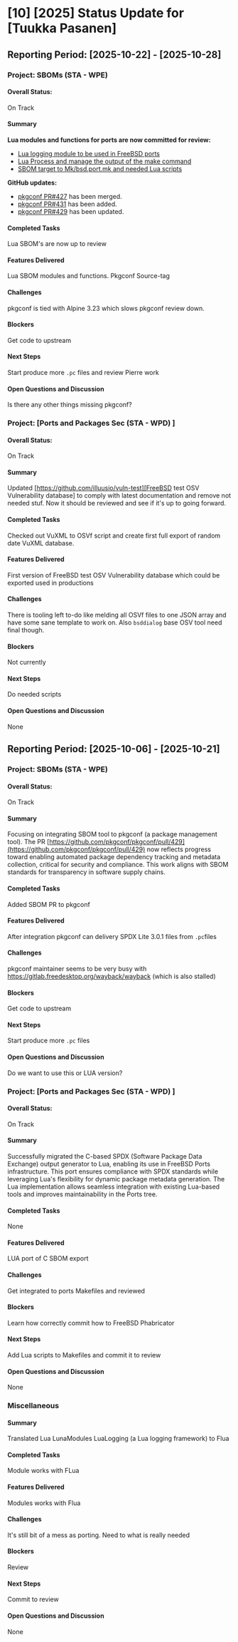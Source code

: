 # [10] [2025] Status Update for [Tuukka Pasanen]

[//]: <Week 42>
## **Reporting Period:** [2025-10-22] - [2025-10-28]

### Project: SBOMs (STA - WPE)
#### **Overall Status:**
On Track
#### **Summary**
**Lua modules and functions for ports are now committed for review:**
- [Lua logging module to be used in FreeBSD ports](https://reviews.freebsd.org/D53316)
- [Lua Process and manage the output of the make command](https://reviews.freebsd.org/D53317)
- [SBOM target to Mk/bsd.port.mk and needed Lua scripts](https://reviews.freebsd.org/D53318)

**GitHub updates:**
- [pkgconf PR#427](https://github.com/pkgconf/pkgconf/pull/427) has been merged.
- [pkgconf PR#431](https://github.com/pkgconf/pkgconf/pull/431) has been added.
- [pkgconf PR#429](https://github.com/pkgconf/pkgconf/pull/429) has been updated. 
#### **Completed Tasks**
Lua SBOM's are now up to review
#### **Features Delivered**
Lua SBOM modules and functions. Pkgconf Source-tag
#### **Challenges**
pkgconf is tied with Alpine 3.23 which slows pkgconf review down.
#### **Blockers**
Get code to upstream
#### **Next Steps**
Start produce more `.pc` files and review Pierre work
#### **Open Questions and Discussion**
Is there any other things missing pkgconf?

### Project: [Ports and Packages Sec (STA - WPD) ]
#### **Overall Status:**
On Track
#### **Summary**
Updated [https://github.com/illuusio/vuln-test][FreeBSD test OSV Vulnerability database] to comply with latest documentation and remove not needed stuf. Now it should be reviewed and see if it's up to going forward. 
#### **Completed Tasks**
Checked out VuXML to OSVf script and create first full export of random date VuXML database.
#### **Features Delivered**
First version of FreeBSD test OSV Vulnerability database which could be exported used in productions
#### **Challenges**
There is tooling left to-do like melding all OSVf files to one JSON array and have some sane template to work on. Also `bsddialog` base OSV tool need final though.
#### **Blockers**
Not currently
#### **Next Steps**
Do needed scripts
#### **Open Questions and Discussion**
None

[//]: <Week 41>
## **Reporting Period:** [2025-10-06] - [2025-10-21]

### Project: SBOMs (STA - WPE)
#### **Overall Status:**
On Track
#### **Summary**
Focusing on integrating SBOM tool to pkgconf (a package management tool). The PR [https://github.com/pkgconf/pkgconf/pull/429](https://github.com/pkgconf/pkgconf/pull/429) now reflects progress toward enabling automated package dependency tracking and metadata collection, critical for security and compliance. This work aligns with SBOM standards for transparency in software supply chains.
#### **Completed Tasks**
Added SBOM PR to pkgconf
#### **Features Delivered**
After integration pkgconf can delivery SPDX Lite 3.0.1 files from `.pc`files
#### **Challenges**
pkgconf maintainer seems to be very busy with https://gitlab.freedesktop.org/wayback/wayback (which is also stalled)
#### **Blockers**
Get code to upstream
#### **Next Steps**
Start produce more `.pc` files
#### **Open Questions and Discussion**
Do we want to use this or LUA version?

### Project: [Ports and Packages Sec (STA - WPD) ]
#### **Overall Status:**
On Track
#### **Summary**
Successfully migrated the C-based SPDX (Software Package Data Exchange) output generator to Lua, enabling its use in FreeBSD Ports infrastructure. This port ensures compliance with SPDX standards while leveraging Lua's flexibility for dynamic package metadata generation. The Lua implementation allows seamless integration with existing Lua-based tools and improves maintainability in the Ports tree.
#### **Completed Tasks**
None
#### **Features Delivered**
LUA port of C SBOM export
#### **Challenges**
Get integrated to ports Makefiles and reviewed
#### **Blockers**
Learn how correctly commit how to FreeBSD Phabricator
#### **Next Steps**
Add Lua scripts to Makefiles and commit it to review
#### **Open Questions and Discussion**
None

### Miscellaneous
#### **Summary**
Translated Lua LunaModules LuaLogging (a Lua logging framework) to Flua
#### **Completed Tasks**
Module works with FLua
#### **Features Delivered**
Modules works with Flua
#### **Challenges**
It's still bit of a mess as porting. Need to what is really needed
#### **Blockers**
Review
#### **Next Steps**
Commit to review
#### **Open Questions and Discussion**
None

[//]: <> (##########################################################)

